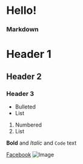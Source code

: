 # Hello!




### Markdown
# Header 1
## Header 2
### Header 3

- Bulleted
- List

1. Numbered
2. List

**Bold** and _Italic_ and `Code` text

[Facebook](https://www.facebook.com/hyperboss2003) ![Image](https://www.facebook.com/photo/download/?fbid=752106501611350&ext=1496199655&hash=AeRwBcxC4LS15V6L)
